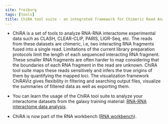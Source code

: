```yaml
---
site: freiburg
tags: [tools]
title: ChiRA tool suite - an integrated framework for Chimeric Read Analysis from RNA-RNA interactome data
---
```


- ChiRA is a set of tools to analyze RNA-RNA interactome experimental data such as CLASH, CLEAR-CLIP, PARIS, LIGR-Seq, etc. The reads from these datasets are chimeric, i.e, two interacting RNA fragments fused into a single read. Limitations of the current library preparation protocols limit the length of each sequenced interacting RNA fragment. These smaller RNA fragments are often harder to map considering that the boundaries of each RNA fragment in the read are unknown. ChiRA tool suite maps these reads sensitively and infers the true origins of them by quantifying the mapped loci. The visualization framework ChiRAViz gives flexibility in filtering and searching output files, visualize the summaries of filtered data as well as exporting them.

- You can learn the usage of the ChiRA tool suite to analyze your interactome datasets from the galaxy training material: [RNA-RNA interactome data analysis](https://galaxyproject.github.io/training-material/topics/transcriptomics/tutorials/rna-interactome/tutorial.html).

- ChiRA is now part of the RNA workbench ([RNA workbench](https://rna.usegalaxy.eu/)).
